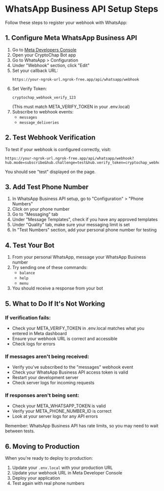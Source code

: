 # WhatsApp Business API Setup Steps

Follow these steps to register your webhook with WhatsApp:

## 1. Configure Meta WhatsApp Business API

1. Go to [Meta Developers Console](https://developers.facebook.com/apps/)
2. Open your CryptoChap Bot app
3. Go to WhatsApp > Configuration
4. Under "Webhook" section, click "Edit"
5. Set your callback URL:
   ```
   https://your-ngrok-url.ngrok-free.app/api/whatsapp/webhook
   ```
6. Set Verify Token:
   ```
   cryptochap_webhook_verify_123
   ```
   (This must match META_VERIFY_TOKEN in your .env.local)
7. Subscribe to webhook events:
   - `messages`
   - `message_deliveries`

## 2. Test Webhook Verification

To test if your webhook is configured correctly, visit:

```
https://your-ngrok-url.ngrok-free.app/api/whatsapp/webhook?hub.mode=subscribe&hub.challenge=test&hub.verify_token=cryptochap_webhook_verify_123
```

You should see "test" displayed on the page.

## 3. Add Test Phone Number

1. In WhatsApp Business API setup, go to "Configuration" > "Phone Numbers"
2. Click on your phone number
3. Go to "Messaging" tab
4. Under "Message Templates", check if you have any approved templates
5. Under "Quality" tab, make sure your messaging limit is set
6. In "Test Numbers" section, add your personal phone number for testing

## 4. Test Your Bot

1. From your personal WhatsApp, message your WhatsApp Business number
2. Try sending one of these commands:
   - `balance`
   - `help`
   - `menu`
3. You should receive a response from your bot

## 5. What to Do If It's Not Working

### If verification fails:
- Check your META_VERIFY_TOKEN in .env.local matches what you entered in Meta dashboard
- Ensure your webhook URL is correct and accessible
- Check logs for errors

### If messages aren't being received:
- Verify you've subscribed to the "messages" webhook event
- Check your WhatsApp Business API access token is valid
- Restart your development server
- Check server logs for incoming requests

### If responses aren't being sent:
- Check your META_WHATSAPP_TOKEN is valid
- Verify your META_PHONE_NUMBER_ID is correct
- Look at your server logs for any API errors

Remember: WhatsApp Business API has rate limits, so you may need to wait between tests.

## 6. Moving to Production

When you're ready to deploy to production:

1. Update your `.env.local` with your production URL
2. Update your webhook URL in Meta Developer Console
3. Deploy your application
4. Test again with real phone numbers
